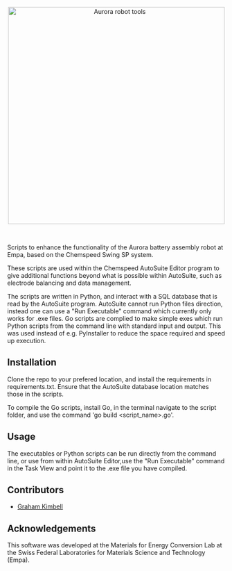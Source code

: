 <p align="center">
  <img src="https://github.com/user-attachments/assets/a0de8809-3ea8-42d5-abc4-049c9d8e3e61" width="500" align="center" alt="Aurora robot tools">
</p>
</br>

Scripts to enhance the functionality of the Aurora battery assembly robot at Empa, based on the Chemspeed Swing SP system.

These scripts are used within the Chemspeed AutoSuite Editor program to give additional functions beyond what is possible within AutoSuite, such as electrode balancing and data management.

The scripts are written in Python, and interact with a SQL database that is read by the AutoSuite program. AutoSuite cannot run Python files direction, instead one can use a "Run Executable" command which currently only works for .exe files. Go scripts are complied to make simple exes which run Python scripts from the command line with standard input and output. This was used instead of e.g. PyInstaller to reduce the space required and speed up execution.


## Installation

Clone the repo to your prefered location, and install the requirements in requirements.txt. Ensure that the AutoSuite database location matches those in the scripts.

To compile the Go scripts, install Go, in the terminal navigate to the script folder, and use the command 'go build <script_name>.go'.

## Usage

The executables or Python scripts can be run directly from the command line, or use from within AutoSuite Editor,use the "Run Executable" command in the Task View and point it to the .exe file you have compiled.

## Contributors

- [Graham Kimbell](https://github.com/g-kimbell)

## Acknowledgements

This software was developed at the Materials for Energy Conversion Lab at the Swiss Federal Laboratories for Materials Science and Technology (Empa).
